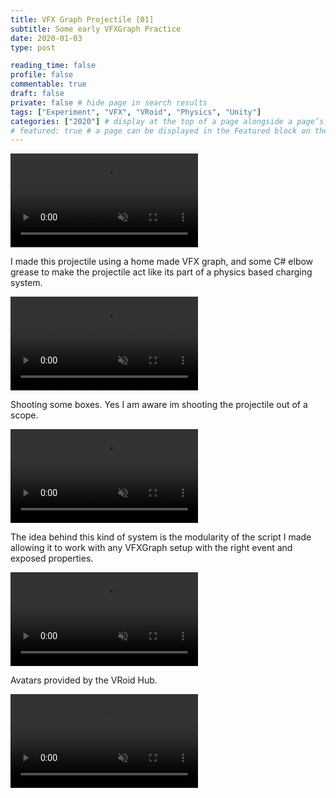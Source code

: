 ```yaml
---
title: VFX Graph Projectile [01]
subtitle: Some early VFXGraph Practice
date: 2020-01-03
type: post

reading_time: false
profile: false
commentable: true
draft: false
private: false # hide page in search results
tags: ["Experiment", "VFX", "VRoid", "Physics", "Unity"]
categories: ["2020"] # display at the top of a page alongside a page’s metadata
# featured: true # a page can be displayed in the Featured block on the homepage. This is useful for sticky, announcement blog posts or selected publications etc.
---
```

<div class="video_thing">
    <video muted autoplay="" name="media" loop=""><source src="https://raw.githack.com/Denchyaknow/GitSite_Dencho/Develop/assets/media/projects/VFXGraphProjectile01/XRLog_2020_040.webm" type="video/mp4"></video>
</div>

<!--more-->

<p>I made this projectile using a home made VFX graph, and some C# elbow grease to make the projectile act like its part of a physics based charging system.</p>

<div class="video_thing">
    <video muted autoplay="" name="media" loop=""><source src="https://raw.githack.com/Denchyaknow/GitSite_Dencho/Develop/assets/media/projects/VFXGraphProjectile01/XRLog_2020_037.webm" type="video/mp4"></video>
</div>

<p>Shooting some boxes. Yes I am aware im shooting the projectile out of a scope.</p>

<div class="video_thing">
    <video muted autoplay="" name="media" loop=""><source src="https://raw.githack.com/Denchyaknow/GitSite_Dencho/Develop/assets/media/projects/VFXGraphProjectile01/XRLog_2020_027.webm" type="video/mp4"></video>
</div>

<p>The idea behind this kind of system is the modularity of the script I made allowing it to work with any VFXGraph setup with the right event and exposed properties.</p>

<div class="video_thing">
    <video muted autoplay="" name="media" loop=""><source src="https://raw.githack.com/Denchyaknow/GitSite_Dencho/Develop/assets/media/projects/VFXGraphProjectile01/XRLog_2020_046.webm" type="video/mp4"></video>
</div>

<p>Avatars provided by the VRoid Hub.</p>

<div class="video_thing">
    <video muted autoplay="" name="media" loop=""><source src="https://raw.githack.com/Denchyaknow/GitSite_Dencho/Develop/assets/media/projects/VFXGraphProjectile01/XRLog_2020_048.webm" type="video/mp4"></video>
</div>